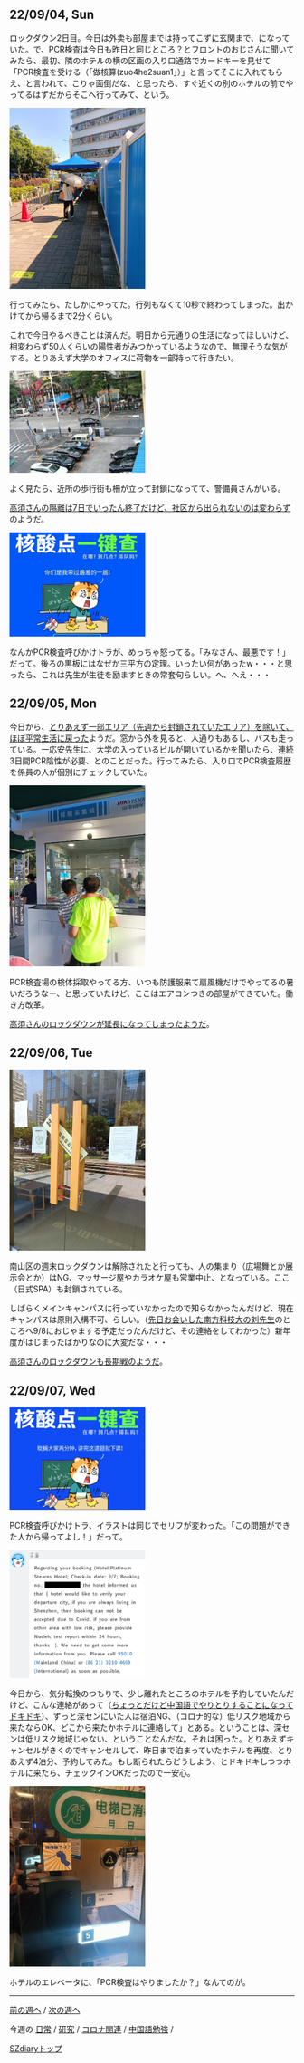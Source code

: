 ## 22/09/04, Sun

ロックダウン2日目。今日は外卖も部屋までは持ってこずに玄関まで、になっていた。で、PCR検査は今日も昨日と同じところ？とフロントのおじさんに聞いてみたら、最初、隣のホテルの横の区画の入り口通路でカードキーを見せて「PCR検査を受ける（「做核算(zuo4he2suan1」）」と言ってそこに入れてもらえ、と言われて、こりゃ面倒だな、と思ったら、すぐ近くの別のホテルの前でやってるはずだからそこへ行ってみて、という。

<img src="https://github.com/akita11/SZdiary/blob/main/diary/photo/2022-09-04_14.45.21.jpg" width="240px">

行ってみたら、たしかにやってた。行列もなくて10秒で終わってしまった。出かけてから帰るまで2分くらい。

これで今日やるべきことは済んだ。明日から元通りの生活になってほしいけど、相変わらず50人くらいの陽性者がみつかっているようなので、無理そうな気がする。とりあえず大学のオフィスに荷物を一部持って行きたい。

<img src="https://github.com/akita11/SZdiary/blob/main/diary/photo/2022-09-04_18.31.27.jpg" width="240px">

よく見たら、近所の歩行街も柵が立って封鎖になってて、警備員さんがいる。

[高須さんの隔離は7日でいったん終了だけど、社区から出られないのは変わらず](https://note.com/takasu/n/nd7ee160e7b58)のようだ。

<img src="https://github.com/akita11/SZdiary/blob/main/diary/photo/2022-09-04_18.52.10.jpg" width="240px">

なんかPCR検査呼びかけトラが、めっちゃ怒ってる。「みなさん、最悪です！」だって。後ろの黒板にはなぜか三平方の定理。いったい何があったw・・・と思ったら、これは先生が生徒を励ますときの常套句らしい。へ、へえ・・・


## 22/09/05, Mon

今日から、[とりあえず一部エリア（先週から封鎖されていたエリア）を除いて、ほぼ平常生活に戻った](https://www.shenzhen-fan.com/news-2022-09-05-new-announcement-about-covid-19-in-sz/)ようだ。窓から外を見ると、人通りもあるし、バスも走っている。一応安先生に、大学の入っているビルが開いているかを聞いたら、連続3日間PCR陰性が必要、とのことだった。行ってみたら、入り口でPCR検査履歴を係員の人が個別にチェックしていた。

<img src="https://github.com/akita11/SZdiary/blob/main/diary/photo/2022-09-05_16.28.47.jpg" width="240px">

PCR検査場の検体採取やってる方、いつも防護服来て扇風機だけでやってるの暑いだろうなー、と思っていたけど、ここはエアコンつきの部屋ができていた。働き方改革。

[高須さんのロックダウンが延長になってしまったようだ](https://note.com/takasu/n/nd6de04287153)。


## 22/09/06, Tue

<img src="https://github.com/akita11/SZdiary/blob/main/diary/photo/2022-09-06_12.14.00.jpg" width="240px">

南山区の週末ロックダウンは解除されたと行っても、人の集まり（広場舞とか展示会とか）はNG、マッサージ屋やカラオケ屋も営業中止、となっている。ここ（日式SPA）も封鎖されている。

しばらくメインキャンパスに行っていなかったので知らなかったんだけど、現在キャンパスは原則入構不可、らしい。（[先日お会いした南方科技大の刘先生](https://github.com/akita11/SZdiary/blob/main/diary/research/2208-3.md#220824-wed)のところへ9/8におじゃまする予定だったんだけど、その連絡をしてわかった）新年度がはじまったばかりなのに大変だな・・・

[高須さんのロックダウンも長期戦のようだ](https://note.com/takasu/n/n44c656bcda9d)。


## 22/09/07, Wed

<img src="https://github.com/akita11/SZdiary/blob/main/diary/photo/2022-09-07_10.00.43.png" width="240px">

PCR検査呼びかけトラ、イラストは同じでセリフが変わった。「この問題ができた人から帰ってよし！」だって。

<img src="https://github.com/akita11/SZdiary/blob/main/diary/photo/2022-09-07_16.31.08.jpg" width="240px">

今日から、気分転換のつもりで、少し離れたところのホテルを予約していたんだけど、こんな連絡があって（[ちょっとだけど中国語でやりとりすることになってドキドキ](https://github.com/akita11/SZdiary/blob/main/diary/chinese/2209-1.md#220907-wed)）、ずっと深センにいた人は宿泊NG、（コロナ的な）低リスク地域から来たならOK、どこから来たかホテルに連絡して」とある。ということは、深センは低リスク地域じゃない、ということなんだな。それは困った。とりあえずキャンセルがきくのでキャンセルして、昨日まで泊まっていたホテルを再度、とりあえず4泊分、予約してみた。もし断られたらどうしよう、とドキドキしつつホテルに来たら、チェックインOKだったので一安心。

<img src="https://github.com/akita11/SZdiary/blob/main/diary/photo/2022-09-07_19.19.20.jpg" width="240px">

ホテルのエレベータに、「PCR検査はやりましたか？」なんてのが。


***

[前の週へ](2208-4.md) /
[次の週へ](2209-2.md)

今週の
[日常](../diary/2209-1.md) /
[研究](../research/2209-1.md) /
[コロナ関連](../covid19/2209-1.md) / 
[中国語勉強](../chinese/2209-1.md) / 

[SZdiaryトップ](../../README.md)
